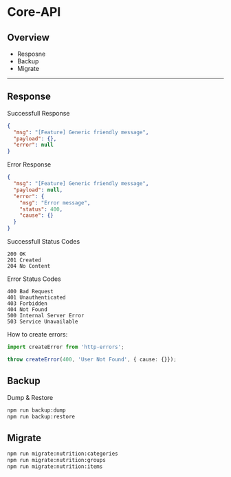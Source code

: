 # Core-API

## Overview

- Resposne
- Backup
- Migrate


------------------------------------------------------------------------------------------------------------------------


## Response

Successfull Response

```json
{
  "msg": "[Feature] Generic friendly message",
  "payload": {},
  "error": null
}
```

Error Response

```json
{
  "msg": "[Feature] Generic friendly message",
  "payload": null,
  "error": {
    "msg": "Error message",
    "status": 400,
    "cause": {}
  }
}
```

Successfull Status Codes

```
200 OK
201 Created
204 No Content
```

Error Status Codes

```
400 Bad Request
401 Unauthenticated
403 Forbidden
404 Not Found
500 Internal Server Error
503 Service Unavailable
```

How to create errors:

```typescript
import createError from 'http-errors';

throw createError(400, 'User Not Found', { cause: {}});
```


## Backup

Dump & Restore

```bash
npm run backup:dump
npm run backup:restore
```


## Migrate

```bash
npm run migrate:nutrition:categories
npm run migrate:nutrition:groups
npm run migrate:nutrition:items
```